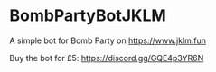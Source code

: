 # BombPartyBotJKLM
  
A simple bot for Bomb Party on https://www.jklm.fun

Buy the bot for £5: https://discord.gg/GQE4p3YR6N
